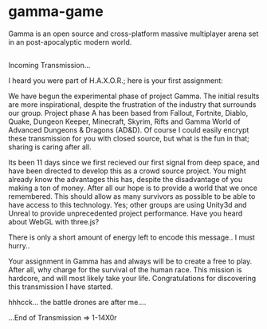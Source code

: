 # gamma-game
Gamma is an open source and cross-platform massive multiplayer arena set in an post-apocalyptic modern world.

##
Incoming Transmission...

I heard you were part of H.A.X.O.R.; here is your first assignment: 

We have begun the experimental phase of project Gamma. The initial results are more inspirational, despite the frustration of the industry that surrounds our group. Project phase A has been based from Fallout, Fortnite, Diablo, Quake, Dungeon Keeper, Minecraft, Skyrim, Rifts and Gamma World of Advanced Dungeons & Dragons (AD&D). Of course I could easily encrypt these transmission for you with closed source, but what is the fun in that; sharing is caring after all. 

Its been 11 days since we first recieved our first signal from deep space, and have been directed  to develop this as a crowd source project. You might already know the advantages this has, despite the disadvantage of you making a ton of money. After all our hope is to provide a world that we once remembered. This should allow as many survivors as possible to be able to have access to this technology. Yes; other groups are using Unity3d and Unreal to provide unprecedented project performance. Have you heard about WebGL with three.js?

There is only a short amount of energy left to encode this message.. I must hurry.. 

Your assignment in Gamma has and always will be to create a free to play. After all, why charge for the survival of the human race. This mission is hardcore, and will most likely take your life. Congratulations for discovering this transmission I have started.

hhhcck... the battle drones are after me....

...End of Transmission => 1-14X0r